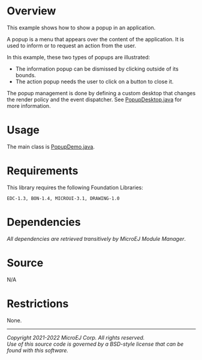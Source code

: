 # Overview

This example shows how to show a popup in an application.

A popup is a menu that appears over the content of the application.
It is used to inform or to request an action from the user.

In this example, these two types of popups are illustrated:
- The information popup can be dismissed by clicking outside of its bounds.
- The action popup needs the user to click on a button to close it.

The popup management is done by defining a custom desktop that changes the render policy and the event dispatcher.
See [PopupDesktop.java](src/main/java/com/microej/example/mwt/popup/PopupDesktop.java) for more information.

# Usage

The main class is [PopupDemo.java](src/main/java/com/microej/example/mwt/popup/PopupDemo.java).

# Requirements

This library requires the following Foundation Libraries:

    EDC-1.3, BON-1.4, MICROUI-3.1, DRAWING-1.0

# Dependencies

_All dependencies are retrieved transitively by MicroEJ Module Manager_.

# Source

N/A

# Restrictions

None.

---  
_Copyright 2021-2022 MicroEJ Corp. All rights reserved._  
_Use of this source code is governed by a BSD-style license that can be found with this software._  
